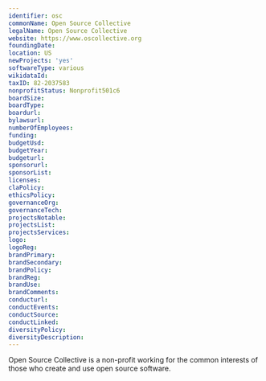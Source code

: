 ```yaml
---
identifier: osc
commonName: Open Source Collective
legalName: Open Source Collective
website: https://www.oscollective.org
foundingDate:
location: US
newProjects: 'yes'
softwareType: various
wikidataId:
taxID: 82-2037583
nonprofitStatus: Nonprofit501c6
boardSize:
boardType:
boardurl:
bylawsurl:
numberOfEmployees:
funding:
budgetUsd:
budgetYear:
budgeturl:
sponsorurl:
sponsorList:
licenses:
claPolicy:
ethicsPolicy:
governanceOrg:
governanceTech:
projectsNotable:
projectsList:
projectsServices:
logo:
logoReg:
brandPrimary:
brandSecondary:
brandPolicy:
brandReg:
brandUse:
brandComments:
conducturl:
conductEvents:
conductSource:
conductLinked:
diversityPolicy:
diversityDescription:
---
```


Open Source Collective is a non-profit working for the common interests of those who create and use open source software.
